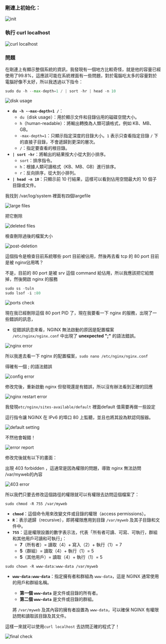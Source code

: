 ### 剛連上初始化：

![init](pic/1.png)

### 執行 curl localhost

![curl localhost](pic/2.png)

### 問題

在剛連上有顯示整個系統的資訊，我發現有一個地方比較奇怪，就是他的容量已經使用了99.8%，這應該可能在系統裡面有一些問題，對於電腦吃太多的容量對於電腦好像不太好，所以我透過以下指令：

```python
sudo du -h --max-depth=1 / | sort -hr | head -n 10
```

![disk usage](pic/3.png)

- **`du -h --max-depth=1 /`**：
    - `du`（disk usage）：用於顯示文件和目錄佔用的磁碟空間大小。
    - `h`（human-readable）：將輸出轉換為人類可讀格式，例如 KB、MB、GB。
    - `-max-depth=1`：只顯示指定深度的目錄大小。`1` 表示只查看指定目錄 `/` 下的直接子目錄，不會遞歸到更深的層次。
    - `/`：指定要查看的根目錄。
- **`| sort -hr`**：將輸出的結果按大小從大到小排序。
    - `sort`：排序指令。
    - `h`：根據人類可讀格式（KB、MB、GB）進行排序。
    - `r`：反向排序，從大到小排列。
- **`| head -n 10`**：只顯示前 10 行結果，這樣可以看到佔用空間最大的 10 個子目錄或文件。

我找到 /var/log/system 裡面有四個largefile

![large files](pic/3.png)

把它刪除

![deleted files](pic/4.png)

檢查刪除過後的檔案大小

![post-deletion](pic/5.png)

這個指令是檢查目前系統哪些 port 目前被佔用，然後再去看 tcp 的 80 port 目前是被 nginx佔用嗎？

不是，目前的 80 port 是被 srv 這個 command 給佔用，所以我應該把它給關掉，然後開啟 nginx 的服務

```python
sudo ss -tuln
sudo lsof -i :80
```

![ports check](pic/6.png)

現在我已經刪除這個 80 port PID 了，現在我要看一下 nginx 的服務，出現了一些錯誤的訊息，

- 從錯誤訊息來看，NGINX 無法啟動的原因是配置檔案 `/etc/nginx/nginx.conf` 中出現了 **unexpected ";"** 的語法錯誤。

![nginx error](pic/7.png)

所以我進去看一下 nginx 的配置檔案，`sudo nano /etc/nginx/nginx.conf` 

得確有一個 ; 的語法錯誤

![config error](pic/8.png)

修改完後，重新啟動 nginx 但發現還是有錯誤，所以沒有辦法看到正確的回應

![nginx restart error](pic/9.png)

我發現`etc/nginx/sites-available/default` 裡面default 值需要再做一些設定

這行指令讓 NGINX 在 IPv6 的埠口 80 上監聽，並且也將其設為默認伺服器。

![default setting](pic/10.png)

不然他會報錯！

![error report](pic/11.png)

修改完後就有以下的畫面：

出現 403 forbidden ，這通常是因為權限的問題，導致 nginx 無法訪問 /var/myweb的內容

![403 error](pic/12.png)

所以我們只要去修改這個路徑的權限就可以有權限去訪問這個檔案了：

`sudo chmod -R 755 /var/myweb` 

- **`chmod`**：這個命令用來改變文件或目錄的權限（access permissions）。
- **`R`**：表示遞歸（recursive），即將權限應用到目錄 `/var/myweb` 及其子目錄和文件中。
- **`755`**：這是權限設置的數字表示法，代表「所有者可讀、可寫、可執行，群組和其他用戶可讀和可執行」：
    - **7**（所有者）= 讀取（4）+ 寫入（2）+ 執行（1）= 7
    - **5**（群組）= 讀取（4）+ 執行（1）= 5
    - **5**（其他用戶）= 讀取（4）+ 執行（1）= 5

`sudo chown -R www-data:www-data /var/myweb`

- **`www-data:www-data`**：指定擁有者和群組為 `www-data`，這是 NGINX 通常使用的用戶和群組名稱。
    - **第一個 `www-data`** 是文件或目錄的所有者。
    - **第二個 `www-data`** 是文件或目錄的群組。
    
    將 `/var/myweb` 及其內容的擁有者設置為 `www-data`，可以確保 NGINX 有權限訪問和讀取該目錄及其文件。
    

這樣一來就可以使用`curl localhost` 去訪問正確的程式了！

![final check](pic/13.png)
